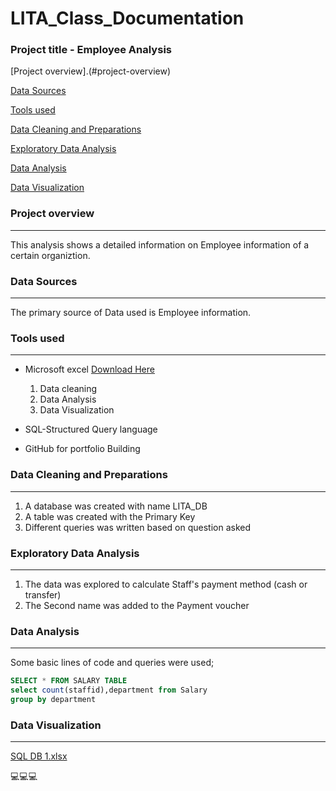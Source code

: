 # LITA_Class_Documentation

### Project title - Employee Analysis

 [Project overview].(#project-overview)
 
 [Data Sources](#data-sources)
 
 [Tools used](#tools-used)
 
 [Data Cleaning and Preparations](#data-cleaning-and-preparation)
 
 [Exploratory Data Analysis](#exploratory-data-analysis)
 
 [Data Analysis](#data-analysis)
 
 [Data Visualization](#data-visualization)

### Project overview 
---
This analysis shows a detailed information on Employee information of a certain organiztion. 

### Data Sources
---
The primary source of Data used is Employee information. 
 ### Tools used
 ---
- Microsoft excel [Download Here](https://www.microsoft.com)
  1. Data cleaning
  2. Data Analysis
  3. Data Visualization
     
- SQL-Structured Query language
- GitHub for portfolio Building
### Data Cleaning and Preparations
---
1. A database was created with name LITA_DB
2. A table was created with the Primary Key
3. Different queries was written based on question asked

### Exploratory Data Analysis
---
 1. The data was explored to calculate Staff's payment method (cash or transfer)
 2. The Second name was added to the Payment voucher
    
### Data Analysis
---
Some basic lines of code and queries were used;

```SQL
SELECT * FROM SALARY TABLE
select count(staffid),department from Salary
group by department
```

### Data Visualization
---
[SQL DB 1.xlsx](https://github.com/user-attachments/files/17581189/SQL.DB.1.xlsx)

💻💻💻
